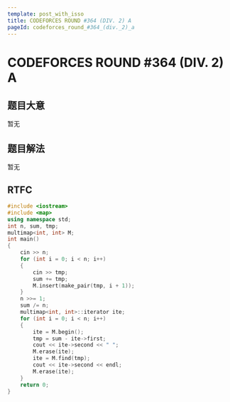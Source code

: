 ```yaml
---
template: post_with_isso
title: CODEFORCES ROUND #364 (DIV. 2) A
pageId: codeforces_round_#364_(div._2)_a
---
```


# CODEFORCES ROUND #364 (DIV. 2) A
<span id="poem"></span><script>$(function(){$.ajax('/api/poem?rnd='+Date.now()+Math.random()).done(function(data){$('#poem').text(data);});});</script>
## 题目大意
暂无

## 题目解法
暂无

## RTFC

```cpp
#include <iostream>
#include <map>
using namespace std;
int n, sum, tmp;
multimap<int, int> M;
int main()
{
    cin >> n;
    for (int i = 0; i < n; i++)
    {
        cin >> tmp;
        sum += tmp;
        M.insert(make_pair(tmp, i + 1));
    }
    n >>= 1;
    sum /= n;
    multimap<int, int>::iterator ite;
    for (int i = 0; i < n; i++)
    {
        ite = M.begin();
        tmp = sum - ite->first;
        cout << ite->second << " ";
        M.erase(ite);
        ite = M.find(tmp);
        cout << ite->second << endl;
        M.erase(ite);
    }
    return 0;
}
```
<div id="__comment"></div>
